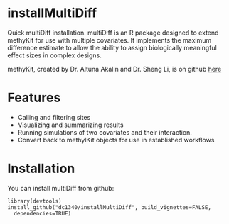 # installMultiDiff
Quick multiDiff installation. multiDiff is an R package designed to extend methyKit for use with multiple covariates. It implements the maximum difference estimate to allow the ability to assign biologically meaningful effect sizes in complex designs. 

methyKit, created by Dr. Altuna Akalin and Dr. Sheng Li, is on github [here](https://github.com/al2na/methylKit)

# Features

* Calling and filtering sites
* Visualizing and summarizing results
* Running simulations of two covariates and their interaction.
* Convert back to methylKit objects for use in established workflows



# Installation

You can install multiDiff from github:

```
library(devtools)
install_github("dc1340/installMultiDiff", build_vignettes=FALSE,
  dependencies=TRUE)
```
